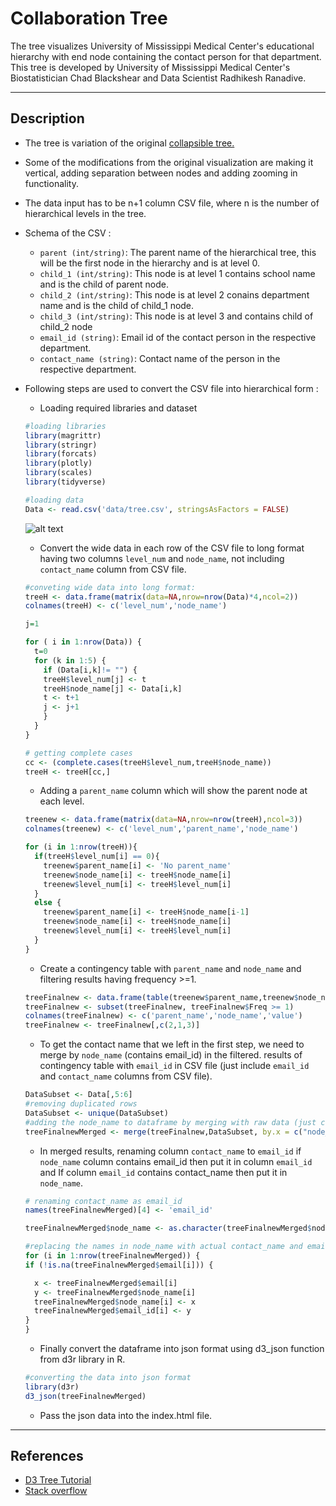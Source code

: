 # Collaboration Tree

The tree visualizes University of Mississippi Medical Center's educational hierarchy with end node containing the contact person for that department. 
This tree is developed by University of Mississippi Medical Center's Biostatistician Chad Blackshear and Data Scientist Radhikesh Ranadive.

------

## Description
-   The tree is variation of the original [collapsible tree.][]

-   Some of the modifications from the original visualization are making it vertical, adding separation between nodes and adding             zooming in functionality.

-   The data input has to be n+1 column CSV file, where n is the number of hierarchical levels in the tree.

-   Schema of the CSV :
    -   `parent (int/string)`: The parent name of the hierarchical tree, this will be the first node in the hierarchy and is at level 0.
    -   `child_1 (int/string)`: This node is at level 1 contains school name and is the child of parent node.
    -   `child_2 (int/string)`: This node is at level 2 conains department name and is the child of child_1 node.
    -   `child_3 (int/string)`: This node is at level 3 and contains child of child_2 node
    -   `email_id (string)`: Email id of the contact person in the respective department.
    -   `contact_name (string)`: Contact name of the person in the respective department.

-   Following steps are used to convert the CSV file into hierarchical form :
    - Loading required libraries and dataset
    
    ```R
    #loading libraries
    library(magrittr)
    library(stringr)
    library(forcats)
    library(plotly)
    library(scales)
    library(tidyverse)
    
    #loading data
    Data <- read.csv('data/tree.csv', stringsAsFactors = FALSE)
    ```
    ![alt text](https://github.com/radhikesh/CollaborationTree/blob/master/images/dataframe.PNG)
    - Convert the wide data in each row of the CSV file to long format having two columns `level_num` and `node_name`, not including           `contact_name` column from CSV file.
    
    ```R
    #conveting wide data into long format:
    treeH <- data.frame(matrix(data=NA,nrow=nrow(Data)*4,ncol=2))
    colnames(treeH) <- c('level_num','node_name')

    j=1

    for ( i in 1:nrow(Data)) {
      t=0
      for (k in 1:5) {
        if (Data[i,k]!= "") {
        treeH$level_num[j] <- t 
        treeH$node_name[j] <- Data[i,k]
        t <- t+1
        j <- j+1
        }
      }
    }

    # getting complete cases
    cc <- (complete.cases(treeH$level_num,treeH$node_name))
    treeH <- treeH[cc,]
    ```
    
    - Adding a `parent_name` column which will show the parent node at each level.
    
    ```R
    treenew <- data.frame(matrix(data=NA,nrow=nrow(treeH),ncol=3))
    colnames(treenew) <- c('level_num','parent_name','node_name')

    for (i in 1:nrow(treeH)){
      if(treeH$level_num[i] == 0){
        treenew$parent_name[i] <- 'No parent_name'
        treenew$node_name[i] <- treeH$node_name[i]
        treenew$level_num[i] <- treeH$level_num[i]
      }
      else {
        treenew$parent_name[i] <- treeH$node_name[i-1]
        treenew$node_name[i] <- treeH$node_name[i]
        treenew$level_num[i] <- treeH$level_num[i]
      }
    }
    ```
    
    - Create a contingency table with `parent_name` and `node_name` and filtering results having frequency >=1.
    
    ```R
    treeFinalnew <- data.frame(table(treenew$parent_name,treenew$node_name))
    treeFinalnew <- subset(treeFinalnew, treeFinalnew$Freq >= 1)
    colnames(treeFinalnew) <- c('parent_name','node_name','value')
    treeFinalnew <- treeFinalnew[,c(2,1,3)]
    ```
    
    - To get the contact name that we left in the first step, we need to merge by `node_name` (contains email_id) in the filtered.             results of contingency table with `email_id` in CSV file (just include `email_id` and `contact_name` columns from CSV file).
    
    ```R
    DataSubset <- Data[,5:6]
    #removing duplicated rows
    DataSubset <- unique(DataSubset)
    #adding the node_name to dataframe by merging with raw data (just cols email_id and conatact_name) by email_id and node_name
    treeFinalnewMerged <- merge(treeFinalnew,DataSubset, by.x = c("node_name"), by.y = c("email_id"), all.x = T)
    ```
    
    - In merged results, renaming column `contact_name` to `email_id` if `node_name` column contains email_id then put it in column           `email_id` and If column `email_id` contains contact_name then put it in `node_name`.
    
    ```R
    # renaming contact_name as email_id
    names(treeFinalnewMerged)[4] <- 'email_id'

    treeFinalnewMerged$node_name <- as.character(treeFinalnewMerged$node_name)

    #replacing the names in node_name with actual contact_name and email in email_id with actual email
    for (i in 1:nrow(treeFinalnewMerged)) {
    if (!is.na(treeFinalnewMerged$email[i])) {

      x <- treeFinalnewMerged$email[i]
      y <- treeFinalnewMerged$node_name[i]
      treeFinalnewMerged$node_name[i] <- x
      treeFinalnewMerged$email_id[i] <- y
    }
    }
    ```
    
    - Finally convert the dataframe into json format using d3_json function from d3r library in R. 
    
    ```R
    #converting the data into json format
    library(d3r)
    d3_json(treeFinalnewMerged)
    ```
    
    - Pass the json data into the index.html file.
------

## References
-  [D3 Tree Tutorial][]
-  [Stack overflow][]
    
<!-- external links -->
[collapsible tree.]:https://bl.ocks.org/mbostock/4339083
[D3 Tree Tutorial]: http://www.d3noob.org/2014/01/tree-diagrams-in-d3js_11.html
[Stack overflow]: https://stackoverflow.com/questions/17558649/d3-tree-layout-separation-between-nodes-using-nodesize

